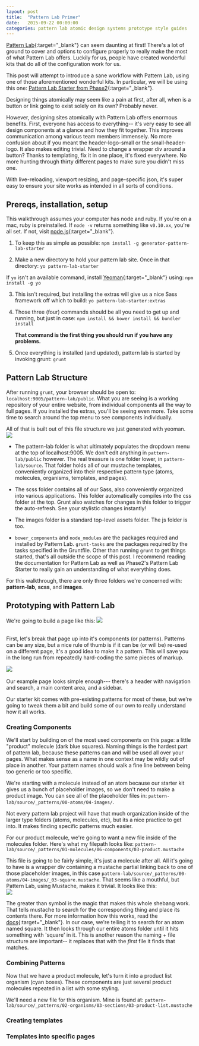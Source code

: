 ```yaml
---
layout: post
title:  "Pattern Lab Primer"
date:   2015-09-22 00:00:00
categories: pattern lab atomic design systems prototype style guides
---
```


[Pattern Lab](http://patternlab.io){:target="_blank"} can seem daunting at first! There's a lot of ground to cover and options to configure properly to really make the most of what Pattern Lab offers. Luckily for us, people have created wonderful kits that do all of the configuration work for us. 

This post will attempt to introduce a sane workflow with Pattern Lab, using one of those aforementioned wonderful kits. In particular, we will be using this one: [Pattern Lab Starter from Phase2](https://github.com/phase2/pattern-lab-starter){:target="_blank"}.

Designing things atomically may seem like a pain at first, after all, when is a button or link going to exist solely on its own? Probably never.

However, designing sites atomically with Pattern Lab offers enormous benefits. First, everyone has access to everything-- it's very easy to see all design components at a glance and how they fit together. This improves communication among various team members immensely. No more confusion about if you meant the header-logo-small or the small-header-logo. It also makes editing trivial. Need to change a wrapper div around a button? Thanks to templating, fix it in one place, it's fixed everywhere. No more hunting through thirty different pages to make sure you didn't miss one.

With live-reloading, viewport resizing, and page-specific json, it's super easy to ensure your site works as intended in all sorts of conditions.

## Prereqs, installation, setup
This walkthrough assumes your computer has node and ruby. If you're on a mac, ruby is preinstalled. If `node -v` returns something like `v0.10.xx`, you're all set. If not, visit [node.js](https://nodejs.org/en/){:target="_blank"}.

1. To keep this as simple as possible:
	`npm install -g generator-pattern-lab-starter`

2. Make a new directory to hold your pattern lab site. 
Once in that directory: `yo pattern-lab-starter`

 If `yo` isn't an available command, install [Yeoman](https://yeoman.io){:target="_blank"} using: `npm install -g yo`

3. This isn't required, but installing the extras will give us a nice Sass framework off which to build: `yo pattern-lab-starter:extras`

4. Those three (four) commands should be all you need to get up and running, but just in case: `npm install && bower install && bundler install`

	**That command is the first thing you should run if you have any problems.**

5. Once everything is installed (and updated), pattern lab is started by invoking grunt:
`grunt`

## Pattern Lab Structure

After running `grunt`, your browser should be open to: `localhost:9005/pattern-lab/public`. What you are seeing is a working repository of your entire website, from individual components all the way to full pages. If you installed the extras, you'll be seeing even more. Take some time to search around the top menu to see components individually. 

All of that is built out of this file structure we just generated with yeoman. <br>
![](/assets/posts/plprimer/pl-structure.png)

- The pattern-lab folder is what ultimately populates the dropdown menu at the top of localhost:9005. We don't edit anything in `pattern-lab/public` however. The real treasure is one folder lower, in `pattern-lab/source`. 
That folder holds all of our mustache templates, conveniently organized into their respective pattern type (atoms, molecules, organisms, templates, and pages). 

- The scss folder contains all of our Sass, also conveniently organized into various applications. This folder automatically compiles into the css folder at the top. Grunt also watches for changes in this folder to trigger the auto-refresh. See your stylistic changes instantly!

- The images folder is a standard top-level assets folder. The js folder is too.

- `bower_components` and `node_modules` are the packages required and installed by Pattern Lab. `grunt-tasks` are the packages required by the tasks specified in the Gruntfile. Other than running `grunt` to get things started, that's all outside the scope of this post. I recommend reading the documentation for Pattern Lab as well as Phase2's Pattern Lab Starter to really gain an understanding of what everything does.


For this walkthrough, there are only three folders we're concerned with: **pattern-lab**, **scss**, and **images**.


## Prototyping with Pattern Lab


We're going to build a page like this:
![](/assets/posts/plprimer/amazon.png) <br> <br>

First, let's break that page up into it's components (or patterns). Patterns can be any size, but a nice rule of thumb is if it can be (or will be) re-used on a different page, it's a good idea to make it a pattern. This will save you in the long run from repeatedly hard-coding the same pieces of markup. 

![](/assets/posts/plprimer/amazon-components.png) <br> <br>
Our example page looks simple enough--- there's a header with navigation and search, a main content area, and a sidebar.

Our starter kit comes with pre-existing patterns for most of these, but we're going to tweak them a bit and build some of our own to really understand how it all works.

### Creating Components
We'll start by building on of the most used components on this page: a little "product" molecule (dark blue squares). Naming things is the hardest part of pattern lab, because these patterns can and will be used all over your pages. What makes sense as a name in one context may be wildly out of place in another. Your pattern names should walk a fine line between being too generic or too specific.

We're starting with a molecule instead of an atom because our starter kit gives us a bunch of placeholder images, so we don't need to make a product image. You can see all of the placeholder files in: `pattern-lab/source/_patterns/00-atoms/04-images/`.

Not every pattern lab project will have that much organization inside of the larger type folders (atoms, molecules, etc), but its a nice practice to get into. It makes finding specific patterns much easier.

For our product molecule, we're going to want a new file inside of the molecules folder. Here's what my filepath looks like: `pattern-lab/source/_patterns/01-molecules/06-components/03-product.mustache`

This file is going to be fairly simple, it's just a molecule after all. All it's going to have is a wrapper div containing a mustache partial linking back to one of those placeholder images, in this case `pattern-lab/source/_patterns/00-atoms/04-images/_03-square.mustache`. That seems like a mouthful, but Pattern Lab, using Mustache, makes it trivial. It looks like this: <br>
![](/assets/posts/plprimer/prodmolecule.png)<br>

The greater than symbol is the magic that makes this whole shebang work. That tells mustache to search for the corresponding thing and place its contents there. For more information how this works, read the [docs](http://patternlab.io/docs/pattern-including.html){:target="_blank"}. In our case, we're telling it to search for an atom named square. It then looks through our entire atoms folder until it hits something with 'square' in it. This is another reason the naming + file structure are important-- it replaces that with the _first_ file it finds that matches. 


### Combining Patterns
Now that we have a product molecule, let's turn it into a product list organism (cyan boxes). These components are just several product molecules repeated in a list with some styling. 

We'll need a new file for this organism. Mine is found at: `pattern-lab/source/_patterns/02-organisms/03-sections/03-product-list.mustache`


### Creating templates
### Templates into specific pages